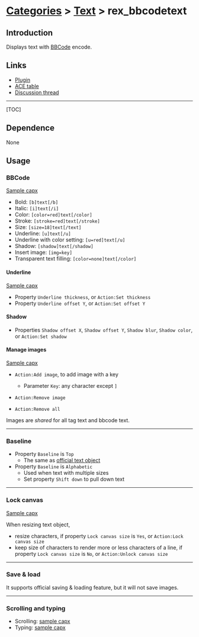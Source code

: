 # [Categories](categories.index.html) > [Text](text.index.html) > rex_bbcodetext

## Introduction

Displays text with [BBCode](https://www.scirra.com/forum/faq.php?mode=bbcode) encode.

## Links

- [Plugin](https://dl.dropboxusercontent.com/u/5779181/C2Repo/Zip/plugins/rex_bbcodeText.7z)
- [ACE table](https://rexrainbow.github.io/C2RexDoc/c2rexpluginsACE/plugin_rex_bbcodetext.html)
- [Discussion thread](https://www.scirra.com/forum/plugin-bbcode-text_t169377)

----

[TOC]

## Dependence

None

## Usage

### BBCode

[Sample capx](https://onedrive.live.com/redir?resid=7497FD5EC94476E%212222&authkey=%21AAB0NF6Omx-yS7w&ithint=file%2ccapx)

- Bold: `[b]text[/b]`
- Italic: `[i]text[/i]`
- Color: `[color=red]text[/color]`
- Stroke: `[stroke=red]text[/stroke]`
- Size: `[size=18]text[/text]`
- Underline: `[u]text[/u]`
- Underline with color setting: `[u=red]text[/u]`
- Shadow: `[shadow]text[/shadow]`
- Insert image: `[img=key]`
- Transparent text filling: `[color=none]text[/color]`

#### Underline

[Sample capx](https://onedrive.live.com/redir?resid=7497FD5EC94476E!2321&authkey=!AJgGSLeKNaRgPCE&ithint=file%2ccapx)

- Property `Underline thickness`, or `Action:Set thickness`
- Property `Underline offset Y`, or `Action:Set offset Y`

#### Shadow

- Properties `Shadow offset X`, `Shadow offset Y`, `Shadow blur`,  `Shadow color`, or `Action:Set shadow`

#### Manage images

[Sample capx](https://1drv.ms/u/s!Am5HlOzVf0kHlXdpmyObSIGPFO8P)

- `Action:Add image`, to add image with a key
  - Parameter `Key`: any character except `]`


- `Action:Remove image`
- `Action:Remove all`

Images are *shared* for all tag text and bbcode text.

----

### Baseline

- Property `Baseline` is `Top`
  - The same as [official text object](https://www.scirra.com/manual/116/text)
- Property `Baseline` is `Alphabetic`
  - Used when text with multiple sizes
  - Set property `Shift down` to pull down text

----

### Lock canvas

[Sample capx](https://1drv.ms/u/s!Am5HlOzVf0kHlXWDvVvubsxoUlkc)

When resizing text object,

- resize characters, if property `Lock canvas size` is `Yes`, or `Action:Lock canvas size`
- keep size of characters to render more or less characters of a line, if property `Lock canvas size` is `No`, or `Action:Unlock canvas size`

---

### Save & load

It supports official saving & loading feature, but it will not save images.

----

### Scrolling and typing

- Scrolling: [sample capx](https://onedrive.live.com/redir?resid=7497FD5EC94476E!2220&authkey=!ANln0i7QKMx47Y0&ithint=file%2ccapx)
- Typing: [sample capx](https://onedrive.live.com/redir?resid=7497FD5EC94476E!2221&authkey=!AEbaSrVnNXlyF40&ithint=file%2ccapx)